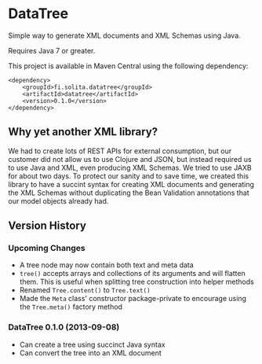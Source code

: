 
DataTree
========

Simple way to generate XML documents and XML Schemas using Java.

Requires Java 7 or greater.

This project is available in Maven Central using the following dependency:

```
<dependency>
    <groupId>fi.solita.datatree</groupId>
    <artifactId>datatree</artifactId>
    <version>0.1.0</version>
</dependency>
```


Why yet another XML library?
----------------------------

We had to create lots of REST APIs for external consumption, but our
customer did not allow us to use Clojure and JSON, but instead required us
to use Java and XML, even producing XML Schemas. We tried to use JAXB for
about two days. To protect our sanity and to save time, we created this
library to have a succint syntax for creating XML documents and generating
the XML Schemas without duplicating the Bean Validation annotations that
our model objects already had.


Version History
---------------

### Upcoming Changes

- A tree node may now contain both text and meta data
- `tree()` accepts arrays and collections of its arguments and will flatten
them. This is useful when splitting tree construction into helper methods
- Renamed `Tree.content()` to `Tree.text()`
- Made the `Meta` class' constructor package-private to encourage using the
`Tree.meta()` factory method

### DataTree 0.1.0 (2013-09-08)

- Can create a tree using succinct Java syntax
- Can convert the tree into an XML document
